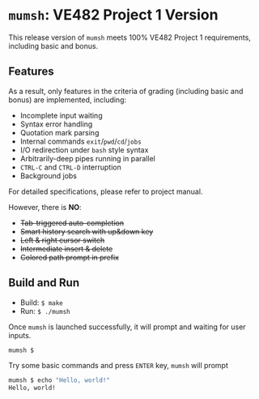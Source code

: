 # `mumsh`: VE482 Project 1 Version

This release version of `mumsh` meets 100% VE482 Project 1 requirements, including basic and bonus.

## Features

As a result, only features in the criteria of grading (including basic and bonus) are implemented, including:

- Incomplete input waiting
- Syntax error handling
- Quotation mark parsing
- Internal commands `exit`/`pwd`/`cd`/`jobs`
- I/O redirection under `bash` style syntax
- Arbitrarily-deep pipes running in parallel
- `CTRL-C` and `CTRL-D` interruption
- Background jobs

For detailed specifications, please refer to project manual.

However, there is **NO**:

- ~~Tab-triggered auto-completion~~
- ~~Smart history search with up&down key~~
- ~~Left & right cursor switch~~
- ~~Intermediate insert & delete~~
- ~~Colored path prompt in prefix~~

## Build and Run

- Build: `$ make`
- Run: `$ ./mumsh`

Once `mumsh` is launched successfully, it will prompt and waiting for user inputs.

```sh
mumsh $ 
```

Try some basic commands and press `ENTER` key, `mumsh` will prompt

```sh
mumsh $ echo "Hello, world!"
Hello, world!
```
